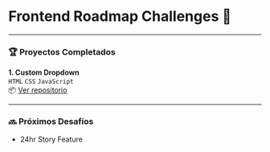 # Frontend Roadmap Challenges 🚩

---

### 🏆 Proyectos Completados  
**1. Custom Dropdown**  
`HTML` `CSS` `JavaScript`  
📦 [Ver repositorio](https://github.com/zexcint/solution-repo/tree/main/custom-dropdown)

---

### 🔜 Próximos Desafíos
- 24hr Story Feature
